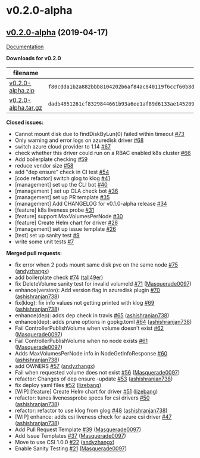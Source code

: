 # v0.2.0-alpha

## [v0.2.0-alpha](https://github.com/kubernetes-sigs/azuredisk-csi-driver/tree/v0.2.0-alpha) (2019-04-17)

[Documentation](https://github.com/kubernetes-sigs/azuredisk-csi-driver/blob/v0.2.0-alpha/README.md)

**Downloads for v0.2.0**

filename  | sha512 hash
--------- | ------------
[v0.2.0-alpha.zip](https://github.com/kubernetes-sigs/azuredisk-csi-driver/archive/v0.2.0-alpha.zip) | `f80cdda1b2a882bbb8104202b6af84ac840119f6ccf60b8d468a6ce58e3e7bea361731c08489a2440ac4194f2c201e78123217125e510645c66e139cca7ad749`
[v0.2.0-alpha.tar.gz](https://github.com/kubernetes-sigs/azuredisk-csi-driver/archive/v0.2.0-alpha.tar.gz) | `dadb4851261cf8329844661b93a6ee1af89d6133ae1452090bff115a5c334ff05843d04c9b5e9820d3e4369e75b57ed22f818ef154fdb12adfa6734c863fd5a0`

**Closed issues:**

- Cannot mount disk due to findDiskByLun\(0\) failed within timeout [\#73](https://github.com/kubernetes-sigs/azuredisk-csi-driver/issues/73)
- Only warning and error logs on azuredisk driver [\#68](https://github.com/kubernetes-sigs/azuredisk-csi-driver/issues/68)
- switch azure cloud provider to 1.14 [\#67](https://github.com/kubernetes-sigs/azuredisk-csi-driver/issues/67)
- check whether this driver could run on a RBAC enabled k8s cluster [\#66](https://github.com/kubernetes-sigs/azuredisk-csi-driver/issues/66)
- Add boilerplate checking [\#59](https://github.com/kubernetes-sigs/azuredisk-csi-driver/issues/59)
- reduce vendor size [\#58](https://github.com/kubernetes-sigs/azuredisk-csi-driver/issues/58)
- add "dep ensure" check in CI test [\#54](https://github.com/kubernetes-sigs/azuredisk-csi-driver/issues/54)
- \[code refactor\] switch glog to klog [\#41](https://github.com/kubernetes-sigs/azuredisk-csi-driver/issues/41)
- \[management\] set up the CLI bot [\#40](https://github.com/kubernetes-sigs/azuredisk-csi-driver/issues/40)
- \[management \] set up CLA check bot [\#36](https://github.com/kubernetes-sigs/azuredisk-csi-driver/issues/36)
- \[management\] set up PR template [\#35](https://github.com/kubernetes-sigs/azuredisk-csi-driver/issues/35)
- \[management\] Add CHANGELOG for v0.1.0-alpha release [\#34](https://github.com/kubernetes-sigs/azuredisk-csi-driver/issues/34)
- \[feature\] k8s liveness probe [\#31](https://github.com/kubernetes-sigs/azuredisk-csi-driver/issues/31)
- \[feature\] support MaxVolumesPerNode [\#30](https://github.com/kubernetes-sigs/azuredisk-csi-driver/issues/30)
- \[feature\] Create Helm chart for driver [\#28](https://github.com/kubernetes-sigs/azuredisk-csi-driver/issues/28)
- \[management\] set up issue template [\#26](https://github.com/kubernetes-sigs/azuredisk-csi-driver/issues/26)
- \[test\] set up sanity test [\#9](https://github.com/kubernetes-sigs/azuredisk-csi-driver/issues/9)
- write some unit tests [\#7](https://github.com/kubernetes-sigs/azuredisk-csi-driver/issues/7)

**Merged pull requests:**

- fix error when 2 pods mount same disk pvc on the same node [\#75](https://github.com/kubernetes-sigs/azuredisk-csi-driver/pull/75) ([andyzhangx](https://github.com/andyzhangx))
- add boilerplate check [\#74](https://github.com/kubernetes-sigs/azuredisk-csi-driver/pull/74) ([tall49er](https://github.com/tall49er))
- fix DeleteVolume sanity test for invalid volumeId [\#71](https://github.com/kubernetes-sigs/azuredisk-csi-driver/pull/71) ([Masquerade0097](https://github.com/Masquerade0097))
- enhance\(version\): Add version flag in azuredisk plugin [\#70](https://github.com/kubernetes-sigs/azuredisk-csi-driver/pull/70) ([ashishranjan738](https://github.com/ashishranjan738))
- fix\(klog\): fix info values not getting printed with klog [\#69](https://github.com/kubernetes-sigs/azuredisk-csi-driver/pull/69) ([ashishranjan738](https://github.com/ashishranjan738))
- enhance\(dep\): adds dep check in travis [\#65](https://github.com/kubernetes-sigs/azuredisk-csi-driver/pull/65) ([ashishranjan738](https://github.com/ashishranjan738))
- enhance\(dep\): adds prune options in gopkg.toml [\#64](https://github.com/kubernetes-sigs/azuredisk-csi-driver/pull/64) ([ashishranjan738](https://github.com/ashishranjan738))
- Fail ControllerPublishVolume when volume doesn't exist [\#62](https://github.com/kubernetes-sigs/azuredisk-csi-driver/pull/62) ([Masquerade0097](https://github.com/Masquerade0097))
- Fail ControllerPublishVolume when no node exists [\#61](https://github.com/kubernetes-sigs/azuredisk-csi-driver/pull/61) ([Masquerade0097](https://github.com/Masquerade0097))
- Adds MaxVolumesPerNode info in NodeGetInfoResponse [\#60](https://github.com/kubernetes-sigs/azuredisk-csi-driver/pull/60) ([ashishranjan738](https://github.com/ashishranjan738))
- add OWNERS [\#57](https://github.com/kubernetes-sigs/azuredisk-csi-driver/pull/57) ([andyzhangx](https://github.com/andyzhangx))
- Fail when requested volume does not exist [\#56](https://github.com/kubernetes-sigs/azuredisk-csi-driver/pull/56) ([Masquerade0097](https://github.com/Masquerade0097))
- refactor: Changes of  dep ensure -update [\#53](https://github.com/kubernetes-sigs/azuredisk-csi-driver/pull/53) ([ashishranjan738](https://github.com/ashishranjan738))
- fix deploy yaml files [\#52](https://github.com/kubernetes-sigs/azuredisk-csi-driver/pull/52) ([lizebang](https://github.com/lizebang))
- \[WIP\] \[feature\] Create Helm chart for driver [\#51](https://github.com/kubernetes-sigs/azuredisk-csi-driver/pull/51) ([lizebang](https://github.com/lizebang))
- refactor: tunes livenessprobe specs for csi drivers [\#50](https://github.com/kubernetes-sigs/azuredisk-csi-driver/pull/50) ([ashishranjan738](https://github.com/ashishranjan738))
- refactor: refactor to use klog from glog [\#48](https://github.com/kubernetes-sigs/azuredisk-csi-driver/pull/48) ([ashishranjan738](https://github.com/ashishranjan738))
- \[WIP\] enhance: adds csi liveness check for azure csi driver [\#47](https://github.com/kubernetes-sigs/azuredisk-csi-driver/pull/47) ([ashishranjan738](https://github.com/ashishranjan738))
- Add Pull Request Template [\#39](https://github.com/kubernetes-sigs/azuredisk-csi-driver/pull/39) ([Masquerade0097](https://github.com/Masquerade0097))
- Add Issue Templates [\#37](https://github.com/kubernetes-sigs/azuredisk-csi-driver/pull/37) ([Masquerade0097](https://github.com/Masquerade0097))
- Move to use CSI 1.0.0 [\#22](https://github.com/kubernetes-sigs/azuredisk-csi-driver/pull/22) ([andyzhangx](https://github.com/andyzhangx))
- Enable Sanity Testing [\#21](https://github.com/kubernetes-sigs/azuredisk-csi-driver/pull/21) ([Masquerade0097](https://github.com/Masquerade0097))
